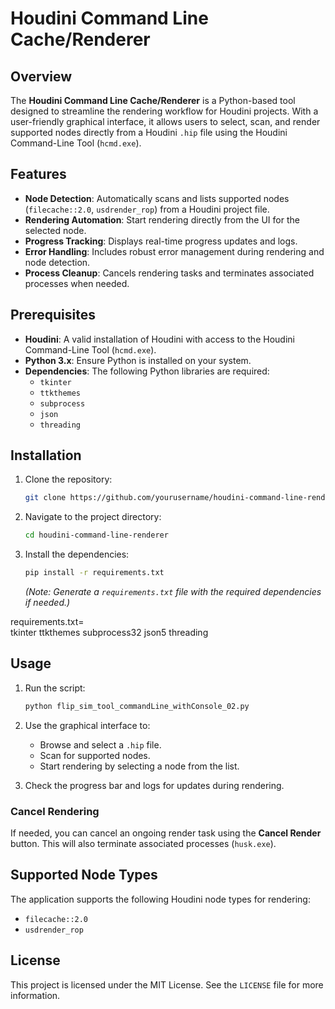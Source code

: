 # Houdini Command Line Cache/Renderer

## Overview

The **Houdini Command Line Cache/Renderer** is a Python-based tool designed to streamline the rendering workflow for Houdini projects. With a user-friendly graphical interface, it allows users to select, scan, and render supported nodes directly from a Houdini `.hip` file using the Houdini Command-Line Tool (`hcmd.exe`).

## Features

- **Node Detection**: Automatically scans and lists supported nodes (`filecache::2.0`, `usdrender_rop`) from a Houdini project file.
- **Rendering Automation**: Start rendering directly from the UI for the selected node.
- **Progress Tracking**: Displays real-time progress updates and logs.
- **Error Handling**: Includes robust error management during rendering and node detection.
- **Process Cleanup**: Cancels rendering tasks and terminates associated processes when needed.

## Prerequisites

- **Houdini**: A valid installation of Houdini with access to the Houdini Command-Line Tool (`hcmd.exe`).
- **Python 3.x**: Ensure Python is installed on your system.
- **Dependencies**: The following Python libraries are required:
  - `tkinter`
  - `ttkthemes`
  - `subprocess`
  - `json`
  - `threading`

## Installation

1. Clone the repository:
   ```bash
   git clone https://github.com/yourusername/houdini-command-line-renderer.git
   ```
2. Navigate to the project directory:
   ```bash
   cd houdini-command-line-renderer
   ```
3. Install the dependencies:
   ```bash
   pip install -r requirements.txt
   ```
   *(Note: Generate a `requirements.txt` file with the required dependencies if needed.)*
   
requirements.txt=  
                  tkinter
                  ttkthemes
                  subprocess32
                  json5
                  threading

   

## Usage

1. Run the script:
   ```bash
   python flip_sim_tool_commandLine_withConsole_02.py
   ```
2. Use the graphical interface to:
   - Browse and select a `.hip` file.
   - Scan for supported nodes.
   - Start rendering by selecting a node from the list.

3. Check the progress bar and logs for updates during rendering.

### Cancel Rendering
If needed, you can cancel an ongoing render task using the **Cancel Render** button. This will also terminate associated processes (`husk.exe`).

## Supported Node Types

The application supports the following Houdini node types for rendering:
- `filecache::2.0`
- `usdrender_rop`

## License

This project is licensed under the MIT License. See the `LICENSE` file for more information.
